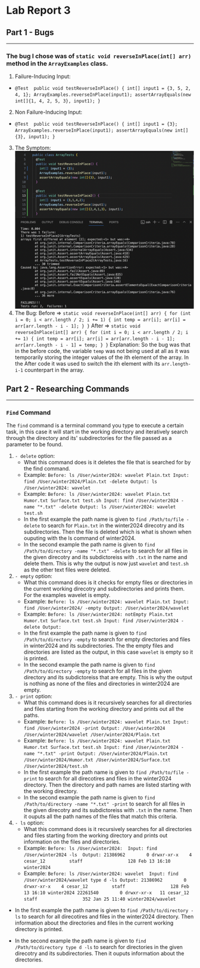 # Lab Report 3
## Part 1 - Bugs
---
### The bug I chose was of `static void reverseInPlace(int[] arr)` method in the `ArrayExamples` class. 
1. Failure-Inducing Input:
  - `@Test 
	  public void testReverseInPlace() {
      int[] input1 = {3, 5, 2, 4, 1};
      ArrayExamples.reverseInPlace(input1);
      assertArrayEquals(new int[]{1, 4, 2, 5, 3}, input1);
	  }`
2. Non Failure-Inducing Input: 
  - `@Test 
	  public void testReverseInPlace() {
      int[] input1 = {3};
      ArrayExamples.reverseInPlace(input1);
      assertArrayEquals(new int[]{3}, input1);
	  }`
3. The Symptom: 
![Image](Lab3_P1.png)
4. The Bug: 
	Before => `static void reverseInPlace(int[] arr) {
    			for (int i = 0; i < arr.length / 2; i += 1) {
      				int temp = arr[i];
      				arr[i] = arr[arr.length - i - 1];
    			}
  		  }`
	After => `static void reverseInPlace(int[] arr) {
    			for (int i = 0; i < arr.length / 2; i += 1) {
      				int temp = arr[i];
      				arr[i] = arr[arr.length - i - 1];
      				arr[arr.length - i - 1] = temp;
    			}
  		  }`
Explanation: So the bug was that in the before code, the variable `temp` was not being used at all as it was temporarily storing the integer values of the ith element of the array. In the After code it was used to switch the ith element with its `arr.length-i-1` counterpart in the array. 

## Part 2 - Researching Commands
---
### `Find` Command
The `find` command is a terminal command you type to execute a certain task, in this case it will start in the working directory and iteratively search through the directory and its' subdirectories for the file passed as a parameter to be found. 
1. `- delete` option:
   - What this command does is it deletes the file that is searched for by the find command.
   	* Example: `Before: ls /User/winter2024: wavelet Plain.txt
   		    Input: find /User/winter2024/Plain.txt -delete
   	  	    Output: ls /User/winter2024: wavelet`
   	* Example: `Before: ls /User/winter2024: wavelet Plain.txt Humor.txt Surface.txt test.sh
   		    Input: find /User/winter2024 -name "*.txt" -delete
   	  	    Output: ls /User/winter2024: wavelet test.sh`
	- In the first example the path name is given to `find /Path/to/file -delete` to search for `Plain.txt` in the winter2024 		direcotry and its subdirectories. Then the file is deleted which is what is shown when ouputing with the ls command of 			winter2024.
 	- In the second example the path name is given to `find /Path/to/directory -name "*.txt" -delete` to search for all files in the 	given direcotry and its subdictoreiss with `.txt` in the name and delete them. This is why the output is now just `wavelet` and 	`test.sh` as the other text files were deleted.
2. `- empty` option:
   - What this command does is it checks for empty files or directories in the current working direcotry and subdirectories and prints them. For the examples wavelet is empty. 
   	* Example: `Before: ls /User/winter2024: wavelet Plain.txt
   		    Input: find /User/winter2024/ -empty
   	  	    Output: /User/winter2024/wavelet`
   	* Example: `Before: ls /User/winter2024: notEmpty Plain.txt Humor.txt Surface.txt test.sh
   		    Input: find /User/winter2024 -delete
   	  	    Output: `
	- In the first example the path name is given to `find /Path/to/directory -empty` to search for empty directories and files in 		  winter2024 and its subdirectories. The the empty files and directories are listed as the output, in this case `wavelet` is 		  empty so it is printed. 
 	- In the second example the path name is given to `find /Path/to/directory -empty` to search for all files in the given 		  directory and its subdictoreiss that are empty. This is why the output is nothing as none of the files and directories in 		  winter2024 are empty.
3. `- print` option:
   - What this command does is it recursively searches for all directories and files starting from the working directory and prints out all the paths.
   	* Example: `Before: ls /User/winter2024: wavelet Plain.txt
   		    Input: find /User/winter2024 -print
   	  	    Output: /User/winter2024
   	  		    /User/winter2024/wavelet
   	  		    /User/winter2024/Plain.txt`
   	* Example: `Before: ls /User/winter2024: wavelet Plain.txt Humor.txt Surface.txt test.sh
   		    Input: find /User/winter2024 -name "*.txt" -print
   	  	    Output: /User/winter2024/Plain.txt
   	  		    /User/winter2024/Humor.txt
   	  		    /User/winter2024/Surface.txt
   	  		    /User/winter2024/test.sh`
	- In the first example the path name is given to `find /Path/to/file -print` to search for all direcotires and files in the 		  winter2024 directory. Then the directory and path names are listed starting with the working directory. 
 	- In the second example the path name is given to `find /Path/to/directory -name "*.txt" -print` to search for all files in the 	  given direcotry and its subdictoreiss with `.txt` in the name. Then it ouputs all the path names of the files that match this 	  criteria.
4. `- ls` option:
   - What this command does is it recursively searches for all directories and files starting from the working directory and prints 	  out information on the files and directories.
   	* Example: `Before: ls /User/winter2024: 
   		    Input: find /User/winter2024 -ls 
   	  	    Output: 21386962        0 drwxr-xr-x    4 cesar_12         staff                 128 Feb 13 16:10 winter2024`
   	* Example: `Before: ls /User/winter2024: wavelet 
   		    Input: find /User/winter2024/wavelet type d -ls
   	  	    Output: 21386962        0 drwxr-xr-x    4 cesar_12         staff                 128 Feb 13 16:10 winter2024
   	  		    22261540        0 drwxr-xr-x   11 cesar_12         staff                 352 Jan 25 11:40 winter2024/wavelet`
 - In the first example the path name is given to `find /Path/to/directory -ls` to search for all direcotires and files in the 		  winter2024 directory. Then information about the directories and files in the current working directory is printed.
 * In the second example the path name is given to `find /Path/to/directory type d -ls` to search for directories in the given direcotry and its subdirectories. Then it ouputs information about the directories.
  	

